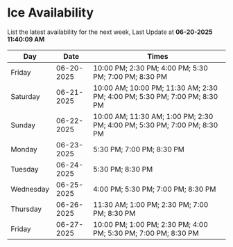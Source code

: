# Ice Availability

List the latest availability for the next week, Last Update at **06-20-2025 11:40:09 AM**

| Day         | Date        | Times       |
| ----------- | ----------- | ----------- |
|Friday|06-20-2025|10:00 PM; 2:30 PM; 4:00 PM; 5:30 PM; 7:00 PM; 8:30 PM|
|Saturday|06-21-2025|10:00 AM; 10:00 PM; 11:30 AM; 2:30 PM; 4:00 PM; 5:30 PM; 7:00 PM; 8:30 PM|
|Sunday|06-22-2025|10:00 AM; 11:30 AM; 1:00 PM; 2:30 PM; 4:00 PM; 5:30 PM; 7:00 PM; 8:30 PM|
|Monday|06-23-2025|5:30 PM; 7:00 PM; 8:30 PM|
|Tuesday|06-24-2025|5:30 PM; 8:30 PM|
|Wednesday|06-25-2025|4:00 PM; 5:30 PM; 7:00 PM; 8:30 PM|
|Thursday|06-26-2025|11:30 AM; 1:00 PM; 2:30 PM; 7:00 PM; 8:30 PM|
|Friday|06-27-2025|10:00 PM; 1:00 PM; 2:30 PM; 4:00 PM; 5:30 PM; 7:00 PM; 8:30 PM|
